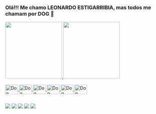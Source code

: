 ### Olá!!! Me chamo LEONARDO ESTIGARRIBIA, mas todos me chamam por DOG 👋

<a href="https://github.com/Dogmobile">
  <img height="180em" src="https://github-readme-stats.vercel.app/api?username=Dogmobile&show_icons=true&theme=dark&include_all_commits=true&count_private=true"/>
  <img height="180em" src="https://github-readme-stats.vercel.app/api/top-langs/?username=Dogmobile&layout=compact&langs_count=7&theme=dark"/>
</div>

<div style="display: inline_block"><br>
  <img align="center" alt="Dog Lua" height="30" width="40" src="https://cdn.jsdelivr.net/gh/devicons/devicon/icons/lua/lua-original.svg">
  <img align="center" alt="Dog Flutter" height="30" width="40" src="https://cdn.jsdelivr.net/gh/devicons/devicon/icons/flutter/flutter-original.svg">
  <img align="center" alt="Dog Dart" height="30" width="40" src="https://cdn.jsdelivr.net/gh/devicons/devicon/icons/dart/dart-original.svg">
  <img align="center" alt="Dog Android" height="30" width="40" src="https://cdn.jsdelivr.net/gh/devicons/devicon/icons/android/android-original.svg">
  <img align="center" alt="Dog Apple" height="30" width="40" src="https://cdn.jsdelivr.net/gh/devicons/devicon/icons/apple/apple-original.svg">
  <img align="center" alt="Dog Python" height="30" width="40" src="https://cdn.jsdelivr.net/gh/devicons/devicon/icons/python/python-original.svg">
  
  ##
  
  <div> 
  <a href="https://www.youtube.com/channel/UCn7x0WAVL9iXHcP1SXsGg1g" target="_blank"><img src="https://img.shields.io/badge/YouTube-FF0000?style=for-the-badge&logo=youtube&logoColor=white" target="_blank"></a>
  <a href="https://www.instagram.com/estigarribiaoficial/" target="_blank"><img src="https://img.shields.io/badge/-Instagram-%23E4405F?style=for-the-badge&logo=instagram&logoColor=white" target="_blank"></a>
  <a href="https://discord.gg/726dpgzEGz" target="_blank"><img src="https://img.shields.io/badge/Discord-7289DA?style=for-the-badge&logo=discord&logoColor=white" target="_blank"></a> 
  <a href = "mailto:leonardo@estigarribiacorp.com.br"><img src="https://img.shields.io/badge/-Gmail-%23333?style=for-the-badge&logo=gmail&logoColor=white" target="_blank"></a>
  <a href="https://www.linkedin.com/in/leonardo-estigarribia-4a25161a5/" target="_blank"><img src="https://img.shields.io/badge/-LinkedIn-%230077B5?style=for-the-badge&logo=linkedin&logoColor=white" target="_blank"></a> 
 
 
</div>
